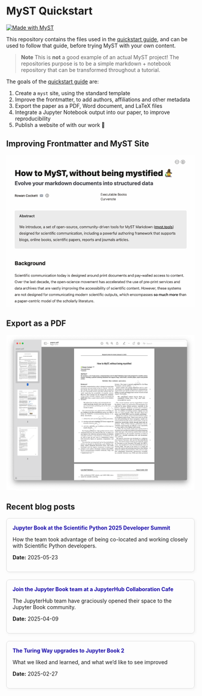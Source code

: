 # MyST Quickstart

[![Made with MyST](https://img.shields.io/badge/made%20with-myst-orange)](https://myst.tools)

This repository contains the files used in the [quickstart guide](https://mystmd.org/guide/quickstart), and can be used to follow that guide, before trying MyST with your own content.

> **Note** This is **not** a good example of an actual MyST project! The repositories purpose is to be a simple markdown + notebook repository that can be transformed throughout a tutorial.

The goals of the [quickstart guide](https://myst.tools/docs/mystjs/quickstart) are:

1. Create a `myst` site, using the standard template
2. Improve the frontmatter, to add authors, affiliations and other metadata
3. Export the paper as a PDF, Word document, and LaTeX files
4. Integrate a Jupyter Notebook output into our paper, to improve reproducibility
5. Publish a website of with our work 🚀

## Improving Frontmatter and MyST Site

![](./images/frontmatter-after.png)

## Export as a PDF

![](./images/export-pdf.png)

## Recent blog posts

<div style="display: flex; flex-direction: column; gap: 20px;">

  <div style="border: 1px solid #ddd; border-radius: 8px; padding: 16px; box-shadow: 2px 2px 8px rgba(0,0,0,0.05);">
    <a href="https://example.com/summit" style="text-decoration: none; color: #1a0dab;">
      <strong>Jupyter Book at the Scientific Python 2025 Developer Summit</strong>
    </a>
    <p>How the team took advantage of being co-located and working closely with Scientific Python developers.</p>
    <p><strong>Date:</strong> 2025-05-23</p>
  </div>

  <div style="border: 1px solid #ddd; border-radius: 8px; padding: 16px; box-shadow: 2px 2px 8px rgba(0,0,0,0.05);">
    <a href="https://example.com/jupyterhub-cafe" style="text-decoration: none; color: #1a0dab;">
      <strong>Join the Jupyter Book team at a JupyterHub Collaboration Cafe</strong>
    </a>
    <p>The JupyterHub team have graciously opened their space to the Jupyter Book community.</p>
    <p><strong>Date:</strong> 2025-04-09</p>
  </div>

  <div style="border: 1px solid #ddd; border-radius: 8px; padding: 16px; box-shadow: 2px 2px 8px rgba(0,0,0,0.05);">
    <a href="https://example.com/turing-upgrades" style="text-decoration: none; color: #1a0dab;">
      <strong>The Turing Way upgrades to Jupyter Book 2</strong>
    </a>
    <p>What we liked and learned, and what we’d like to see improved</p>
    <p><strong>Date:</strong> 2025-02-27</p>
  </div>

</div>
